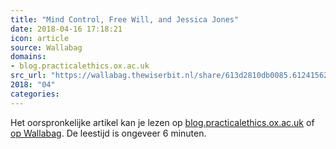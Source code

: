 ```yaml
---
title: "Mind Control, Free Will, and Jessica Jones"
date: 2018-04-16 17:18:21
icon: article
source: Wallabag
domains:
- blog.practicalethics.ox.ac.uk
src_url: "https://wallabag.thewiserbit.nl/share/613d2810db0085.61241562"
2018: "04"
categories:
---
```

Het oorspronkelijke artikel kan je lezen op [blog.practicalethics.ox.ac.uk](http://blog.practicalethics.ox.ac.uk/2018/04/mind-control-free-will-and-jessica-jones/) of [op Wallabag](https://wallabag.thewiserbit.nl/share/613d2810db0085.61241562). De leestijd is ongeveer 6 minuten.